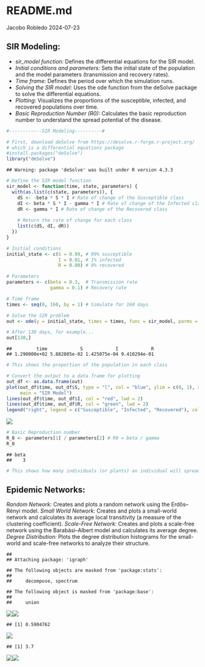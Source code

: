 README.md
================
Jacobo Robledo
2024-07-23

## SIR Modeling:

- *sir_model function:* Defines the differential equations for the SIR
  model.
- *Initial conditions and parameters:* Sets the initial state of the
  population and the model parameters (transmission and recovery rates).
- *Time frame:* Defines the period over which the simulation runs.
- *Solving the SIR model:* Uses the ode function from the deSolve
  package to solve the differential equations.
- *Plotting:* Visualizes the proportions of the susceptible, infected,
  and recovered populations over time.
- *Basic Reproduction Number (R0):* Calculates the basic reproduction
  number to understand the spread potential of the disease.

``` r
#------------SIR Modeling----------#

# First, download deSolve from https://desolve.r-forge.r-project.org/
# which is a differential equations package
#install.packages("deSolve") 
library("deSolve")
```

    ## Warning: package 'deSolve' was built under R version 4.3.3

``` r
# Define the SIR model function
sir_model <- function(time, state, parameters) {
  with(as.list(c(state, parameters)), {
    dS <- -beta * S * I # Rate of change of the Susceptible class
    dI <- beta * S * I - gamma * I # Rate of change of the Infected class
    dR <- gamma * I # Rate of change of the Recovered class
    
    # Return the rate of change for each class
    list(c(dS, dI, dR))
  })
}

# Initial conditions
initial_state <- c(S = 0.99, # 99% susceptible
                   I = 0.01, # 1% infected
                   R = 0.00) # 0% recovered

# Parameters
parameters <- c(beta = 0.3,  # Transmission rate
                gamma = 0.1) # Recovery rate

# Time frame
times <- seq(0, 160, by = 1) # Simulate for 160 days

# Solve the SIR problem
out <- ode(y = initial_state, times = times, func = sir_model, parms = parameters)

# After 130 days, for example...
out[130,]
```

    ##         time            S            I            R 
    ## 1.290000e+02 5.882805e-02 1.425075e-04 9.410294e-01

``` r
# This shows the proportion of the population in each class

# Convert the output to a data frame for plotting
out_df <- as.data.frame(out)
plot(out_df$time, out_df$S, type = "l", col = "blue", ylim = c(0, 1), xlab = "Time", ylab = "Proportion", lwd = 2,
     main = "SIR Model")
lines(out_df$time, out_df$I, col = "red", lwd = 2)
lines(out_df$time, out_df$R, col = "green", lwd = 2)
legend("right", legend = c("Susceptible", "Infected", "Recovered"), col = c("blue", "red", "green"), lwd = 2)
```

![](README_files/figure-gfm/cars-1.png)<!-- -->

``` r
# Basic Reproduction number
R_0 <- parameters[1] / parameters[2] # R0 = beta / gamma
R_0
```

    ## beta 
    ##    3

``` r
# This shows how many individuals (or plants) an individual will spread the disease to
```

## Epidemic Networks:

*Random Network:* Creates and plots a random network using the
Erdős–Rényi model. *Small World Network:* Creates and plots a
small-world network and calculates its average local transitivity (a
measure of the clustering coefficient). *Scale-Free Network:* Creates
and plots a scale-free network using the Barabási–Albert model and
calculates its average degree. *Degree Distribution:* Plots the degree
distribution histograms for the small-world and scale-free networks to
analyze their structure.

    ## 
    ## Attaching package: 'igraph'

    ## The following objects are masked from 'package:stats':
    ## 
    ##     decompose, spectrum

    ## The following object is masked from 'package:base':
    ## 
    ##     union

![](README_files/figure-gfm/pressure-1.png)<!-- -->![](README_files/figure-gfm/pressure-2.png)<!-- -->

    ## [1] 0.5904762

![](README_files/figure-gfm/pressure-3.png)<!-- -->

    ## [1] 3.7

![](README_files/figure-gfm/pressure-4.png)<!-- -->![](README_files/figure-gfm/pressure-5.png)<!-- -->
